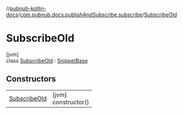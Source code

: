 //[pubnub-kotlin-docs](../../../index.md)/[com.pubnub.docs.publishAndSubscribe.subscribe](../index.md)/[SubscribeOld](index.md)

# SubscribeOld

[jvm]\
class [SubscribeOld](index.md) : [SnippetBase](../../com.pubnub.docs/-snippet-base/index.md)

## Constructors

| | |
|---|---|
| [SubscribeOld](-subscribe-old.md) | [jvm]<br>constructor() |
